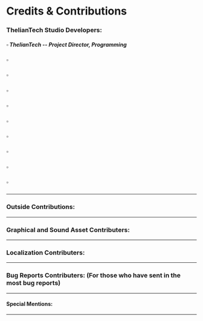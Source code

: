 # Credits & Contributions

### ThelianTech Studio Developers:
##### :white_small_square: ThelianTech -- Project Director, Programming
##### :white_small_square: 
##### :white_small_square: 
##### :white_small_square: 
##### :white_small_square: 
##### :white_small_square: 
##### :white_small_square:
##### :white_small_square: 
##### :white_small_square: 
##### :white_small_square: 

---
### Outside Contributions:
---
### Graphical and Sound Asset Contributers:
---
### Localization Contributers:
---
### Bug Reports Contributers: (For those who have sent in the most bug reports)
---
#### Special Mentions:
---